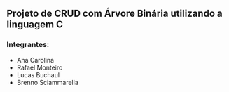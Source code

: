 ## Projeto de CRUD com Árvore Binária utilizando a linguagem C
### Integrantes:
- Ana Carolina
- Rafael Monteiro
- Lucas Buchaul
- Brenno Sciammarella
